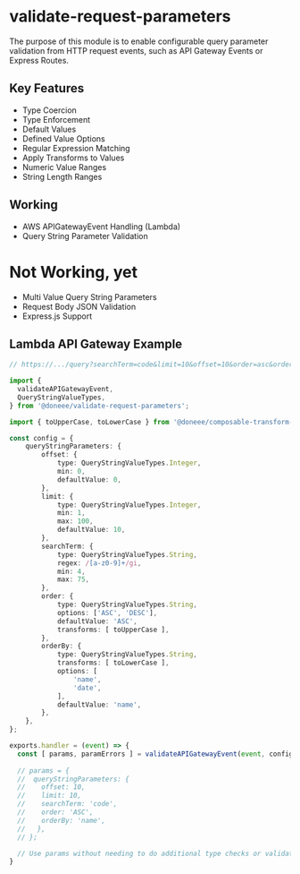 # validate-request-parameters
The purpose of this module is to enable configurable query parameter validation from HTTP request
events, such as API Gateway Events or Express Routes.

## Key Features
* Type Coercion
* Type Enforcement
* Default Values
* Defined Value Options
* Regular Expression Matching
* Apply Transforms to Values
* Numeric Value Ranges
* String Length Ranges

## Working
* AWS APIGatewayEvent Handling (Lambda)
* Query String Parameter Validation

# Not Working, yet
* Multi Value Query String Parameters
* Request Body JSON Validation
* Express.js Support

## Lambda API Gateway Example
```typescript
// https://.../query?searchTerm=code&limit=10&offset=10&order=asc&orderBy=name

import {
  validateAPIGatewayEvent,
  QueryStringValueTypes,
} from '@doneee/validate-request-parameters';

import { toUpperCase, toLowerCase } from '@doneee/composable-transform-functions';

const config = {
	queryStringParameters: {
		offset: {
			type: QueryStringValueTypes.Integer,
			min: 0,
			defaultValue: 0,
		},
		limit: {
			type: QueryStringValueTypes.Integer,
			min: 1,
			max: 100,
			defaultValue: 10,
		},
		searchTerm: {
			type: QueryStringValueTypes.String,
			regex: /[a-z0-9]+/gi,
			min: 4,
			max: 75,
		},
		order: {
			type: QueryStringValueTypes.String,
			options: ['ASC', 'DESC'],
			defaultValue: 'ASC',
			transforms: [ toUpperCase ],
		},
		orderBy: {
			type: QueryStringValueTypes.String,
			transforms: [ toLowerCase ],
			options: [
				'name',
				'date',
			],
			defaultValue: 'name',
		},
	},
};

exports.handler = (event) => {
  const [ params, paramErrors ] = validateAPIGatewayEvent(event, config);
  
  // params = {
  //  queryStringParameters: {
  //    offset: 10,
  //    limit: 10,
  //    searchTerm: 'code',
  //    order: 'ASC',
  //    orderBy: 'name',
  //   },
  // };

  // Use params without needing to do additional type checks or validation
}
```
